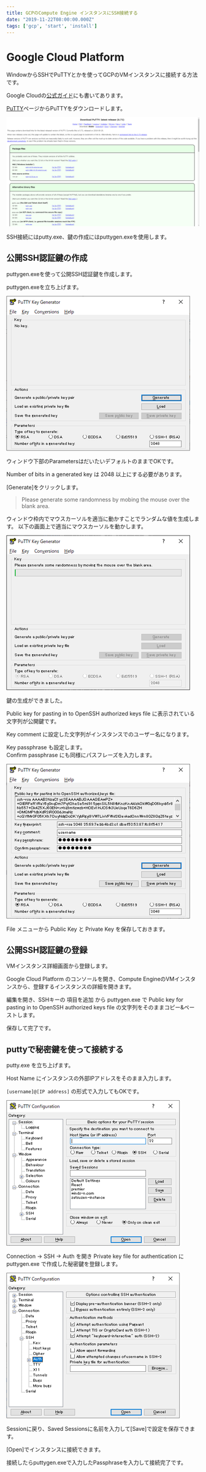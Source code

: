```yaml
---
title: GCPのCompute Engine インスタンスにSSH接続する
date: "2019-11-22T08:00:00.000Z"
tags: ['gcp', 'start', 'install']
---
```


# Google Cloud Platform

WindowからSSHでPuTTYとかを使ってGCPのVMインスタンスに接続する方法です。

Google Cloudの<a href='https://cloud.google.com/compute/docs/instances/connecting-advanced#thirdpartytools?hl=ja' target='_blank'>公式ガイド</a>にも書いてあります。

<a href='https://www.chiark.greenend.org.uk/~sgtatham/putty/latest.html' target='_blank'>PuTTY</a>ページからPuTTYをダウンロードします。

![putty](putty.png "putty")

SSH接続にはputty.exe、鍵の作成にはputtygen.exeを使用します。

## 公開SSH認証鍵の作成

puttygen.exeを使って公開SSH認証鍵を作成します。

puttygen.exeを立ち上げます。

![001](001.png "001")

ウィンドウ下部のParametersはだいたいデフォルトのままでOKです。

Number of bits in a generated key は 2048 以上にする必要があります。

[Generate]をクリックします。

> Please generate some randomness by mobing the mouse over the blank area.

ウィンドウ枠内でマウスカーソルを適当に動かすことでランダムな値を生成します。
以下の画面上で適当にマウスカーソルを動かします。

![002](002.png "002")

鍵の生成ができました。

Public key for pasting in to OpenSSH authorized keys file に表示されている文字列が公開鍵です。

Key comment に設定した文字列がインスタンスでのユーザー名になります。

Key passphrase も設定します。  
Confirm passphrase にも同様にパスフレーズを入力します。

![003](003.png "003")

File メニューから Public Key と Private Key を保存しておきます。

## 公開SSH認証鍵の登録

VMインスタンス詳細画面から登録します。

Google Cloud Platform のコンソールを開き、Compute EngineのVMインスタンスから、登録するインスタンスの詳細を開きます。

編集を開き、SSHキーの 項目を追加 から puttygen.exe で Public key for pasting in to OpenSSH authorized keys file の文字列をそのままコピー&ペーストします。

保存して完了です。

## puttyで秘密鍵を使って接続する

putty.exe を立ち上げます。

Host Name にインスタンスの外部IPアドレスをそのまま入力します。

`[username]@[IP address]` の形式で入力してもOKです。

![004](004.png "004")

Connection → SSH → Auth を開き Private key file for authentication に puttygen.exe で作成した秘密鍵を登録します。

![005](005.png "005")

Sessionに戻り、Saved Sessionsに名前を入力して[Save]で設定を保存できます。

[Open]でインスタンスに接続できます。

接続したらputtygen.exeで入力したPassphraseを入力して接続完了です。